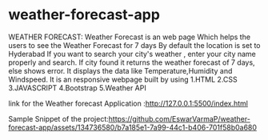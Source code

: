 # weather-forecast-app
WEATHER FORECAST:
Weather Forecast is an web page Which helps the users to see the Weather Forecast for 7 days
By default the location is set to Hyderabad If you want to search your city's weather , 
enter your city name properly and search. If city found it returns the weather forecast of 7 days, else shows error.
It displays the data like Temperature,Humidity and Windspeed.
It is an responsive webpage built by using 1.HTML 2.CSS 3.JAVASCRIPT 4.Bootstrap 5.Weather API

link for the Weather forecast Application :http://127.0.0.1:5500/index.html

Sample Snippet of the project:https://github.com/EswarVarmaP/weather-forecast-app/assets/134736580/b7a185e1-7a99-44c1-b406-701f58b0a680

